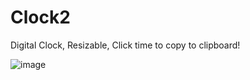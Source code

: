 # Clock2
Digital Clock, Resizable, Click time to copy to clipboard!

![image](https://github.com/djflashpoint/Clock2/assets/10094886/f113fbcf-fd26-44da-9e93-d29b2a71fa0c)

